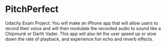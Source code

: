 # PitchPerfect
Udacity Exam Project:
You will make an iPhone app that will allow users to record their voice 
and will then modulate the recorded audio to sound like a Chipmunk or Darth Vader. 
This app will also let the user speed up or slow down the rate of playback, 
and experience fun echo and reverb effects.
